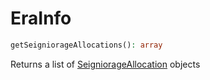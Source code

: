 # EraInfo

```php
getSeigniorageAllocations(): array
```
Returns a list of [SeigniorageAllocation](SeigniorageAllocation.md) objects

